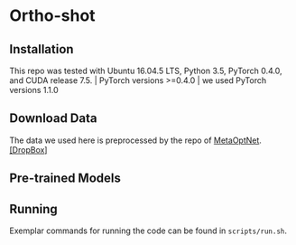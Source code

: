 # Ortho-shot


## Installation

This repo was tested with Ubuntu 16.04.5 LTS, Python 3.5, PyTorch 0.4.0, and CUDA release 7.5.
| PyTorch versions >=0.4.0 | we used PyTorch versions 1.1.0

## Download Data
The data we used here is preprocessed by the repo of [MetaOptNet](https://github.com/kjunelee/MetaOptNet).
[[DropBox]](https://www.dropbox.com/sh/6yd1ygtyc3yd981/AABVeEqzC08YQv4UZk7lNHvya?dl=0)

## Pre-trained Models

## Running

Exemplar commands for running the code can be found in `scripts/run.sh`.



